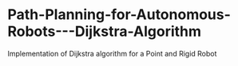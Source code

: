 # Path-Planning-for-Autonomous-Robots---Dijkstra-Algorithm
 Implementation of Dijkstra algorithm for a Point and Rigid Robot
